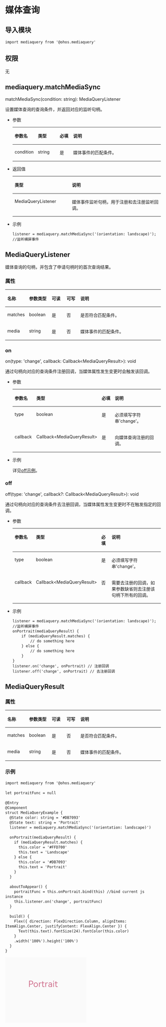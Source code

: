 # 媒体查询<a name="ZH-CN_TOPIC_0000001211727455"></a>

## 导入模块<a name="section377963175114"></a>

```
import mediaquery from '@ohos.mediaquery'
```

## 权限<a name="section1455919446525"></a>

无

## mediaquery.matchMediaSync<a name="section741924715916"></a>

matchMediaSync\(condition: string\): MediaQueryListener

设置媒体查询的查询条件，并返回对应的监听句柄。

-   参数

    <a name="table69661135912"></a>
    <table><thead align="left"><tr id="row149668318915"><th class="cellrowborder" valign="top" width="14.82%" id="mcps1.1.5.1.1"><p id="p7966738914"><a name="p7966738914"></a><a name="p7966738914"></a>参数名</p>
    </th>
    <th class="cellrowborder" valign="top" width="14.729999999999999%" id="mcps1.1.5.1.2"><p id="p296713699"><a name="p296713699"></a><a name="p296713699"></a>类型</p>
    </th>
    <th class="cellrowborder" valign="top" width="9.16%" id="mcps1.1.5.1.3"><p id="p196718315911"><a name="p196718315911"></a><a name="p196718315911"></a>必填</p>
    </th>
    <th class="cellrowborder" valign="top" width="61.29%" id="mcps1.1.5.1.4"><p id="p9967231197"><a name="p9967231197"></a><a name="p9967231197"></a>说明</p>
    </th>
    </tr>
    </thead>
    <tbody><tr id="row18967831393"><td class="cellrowborder" valign="top" width="14.82%" headers="mcps1.1.5.1.1 "><p id="p39671131590"><a name="p39671131590"></a><a name="p39671131590"></a>condition</p>
    </td>
    <td class="cellrowborder" valign="top" width="14.729999999999999%" headers="mcps1.1.5.1.2 "><p id="p126051952172518"><a name="p126051952172518"></a><a name="p126051952172518"></a>string</p>
    </td>
    <td class="cellrowborder" valign="top" width="9.16%" headers="mcps1.1.5.1.3 "><p id="p149671932919"><a name="p149671932919"></a><a name="p149671932919"></a>是</p>
    </td>
    <td class="cellrowborder" valign="top" width="61.29%" headers="mcps1.1.5.1.4 "><p id="p19675312911"><a name="p19675312911"></a><a name="p19675312911"></a>媒体事件的匹配条件。</p>
    </td>
    </tr>
    </tbody>
    </table>

-   返回值

    <a name="table16391145317913"></a>
    <table><thead align="left"><tr id="row2391145319910"><th class="cellrowborder" valign="top" width="38.64%" id="mcps1.1.3.1.1"><p id="p13911353991"><a name="p13911353991"></a><a name="p13911353991"></a>类型</p>
    </th>
    <th class="cellrowborder" valign="top" width="61.36000000000001%" id="mcps1.1.3.1.2"><p id="p193911531395"><a name="p193911531395"></a><a name="p193911531395"></a>说明</p>
    </th>
    </tr>
    </thead>
    <tbody><tr id="row1339114531391"><td class="cellrowborder" valign="top" width="38.64%" headers="mcps1.1.3.1.1 "><p id="p73929531797"><a name="p73929531797"></a><a name="p73929531797"></a>MediaQueryListener</p>
    </td>
    <td class="cellrowborder" valign="top" width="61.36000000000001%" headers="mcps1.1.3.1.2 "><p id="p1039217531898"><a name="p1039217531898"></a><a name="p1039217531898"></a>媒体事件监听句柄，用于注册和去注册监听回调。</p>
    </td>
    </tr>
    </tbody>
    </table>

-   示例

    ```
    listener = mediaquery.matchMediaSync('(orientation: landscape)'); //监听横屏事件
    ```


## MediaQueryListener<a name="section75051320581"></a>

媒体查询的句柄，并包含了申请句柄时的首次查询结果。

### 属性<a name="section18895184419209"></a>

<a name="table728861911417"></a>
<table><thead align="left"><tr id="row62887198149"><th class="cellrowborder" valign="top" width="11.360000000000001%" id="mcps1.1.6.1.1"><p id="p928811911410"><a name="p928811911410"></a><a name="p928811911410"></a>名称</p>
</th>
<th class="cellrowborder" valign="top" width="14.62%" id="mcps1.1.6.1.2"><p id="p8288191916149"><a name="p8288191916149"></a><a name="p8288191916149"></a>参数类型</p>
</th>
<th class="cellrowborder" valign="top" width="9.73%" id="mcps1.1.6.1.3"><p id="p14288131911418"><a name="p14288131911418"></a><a name="p14288131911418"></a>可读</p>
</th>
<th class="cellrowborder" valign="top" width="9.04%" id="mcps1.1.6.1.4"><p id="p1928861921411"><a name="p1928861921411"></a><a name="p1928861921411"></a>可写</p>
</th>
<th class="cellrowborder" valign="top" width="55.25%" id="mcps1.1.6.1.5"><p id="p728815191149"><a name="p728815191149"></a><a name="p728815191149"></a>说明</p>
</th>
</tr>
</thead>
<tbody><tr id="row1685020236504"><td class="cellrowborder" valign="top" width="11.360000000000001%" headers="mcps1.1.6.1.1 "><p id="p178511423205014"><a name="p178511423205014"></a><a name="p178511423205014"></a>matches</p>
</td>
<td class="cellrowborder" valign="top" width="14.62%" headers="mcps1.1.6.1.2 "><p id="p1485102317502"><a name="p1485102317502"></a><a name="p1485102317502"></a>boolean</p>
</td>
<td class="cellrowborder" valign="top" width="9.73%" headers="mcps1.1.6.1.3 "><p id="p8851182313502"><a name="p8851182313502"></a><a name="p8851182313502"></a>是</p>
</td>
<td class="cellrowborder" valign="top" width="9.04%" headers="mcps1.1.6.1.4 "><p id="p5851132320503"><a name="p5851132320503"></a><a name="p5851132320503"></a>否</p>
</td>
<td class="cellrowborder" valign="top" width="55.25%" headers="mcps1.1.6.1.5 "><p id="p138511223195014"><a name="p138511223195014"></a><a name="p138511223195014"></a>是否符合匹配条件。</p>
</td>
</tr>
<tr id="row528891919142"><td class="cellrowborder" valign="top" width="11.360000000000001%" headers="mcps1.1.6.1.1 "><p id="p3288191991414"><a name="p3288191991414"></a><a name="p3288191991414"></a>media</p>
</td>
<td class="cellrowborder" valign="top" width="14.62%" headers="mcps1.1.6.1.2 "><p id="p3288121901418"><a name="p3288121901418"></a><a name="p3288121901418"></a>string</p>
</td>
<td class="cellrowborder" valign="top" width="9.73%" headers="mcps1.1.6.1.3 "><p id="p182881319191414"><a name="p182881319191414"></a><a name="p182881319191414"></a>是</p>
</td>
<td class="cellrowborder" valign="top" width="9.04%" headers="mcps1.1.6.1.4 "><p id="p1928801914148"><a name="p1928801914148"></a><a name="p1928801914148"></a>否</p>
</td>
<td class="cellrowborder" valign="top" width="55.25%" headers="mcps1.1.6.1.5 "><p id="p1428811192144"><a name="p1428811192144"></a><a name="p1428811192144"></a>媒体事件的匹配条件。</p>
</td>
</tr>
</tbody>
</table>

### on<a name="section7716132985"></a>

on\(type: 'change', callback: Callback<MediaQueryResult\>\): void

通过句柄向对应的查询条件注册回调，当媒体属性发生变更时会触发该回调。

-   参数

    <a name="table32286131687"></a>
    <table><thead align="left"><tr id="row0228213582"><th class="cellrowborder" valign="top" width="14.82%" id="mcps1.1.5.1.1"><p id="p52285131883"><a name="p52285131883"></a><a name="p52285131883"></a>参数名</p>
    </th>
    <th class="cellrowborder" valign="top" width="34.29%" id="mcps1.1.5.1.2"><p id="p1422811131180"><a name="p1422811131180"></a><a name="p1422811131180"></a>类型</p>
    </th>
    <th class="cellrowborder" valign="top" width="10.79%" id="mcps1.1.5.1.3"><p id="p8228151310812"><a name="p8228151310812"></a><a name="p8228151310812"></a>必填</p>
    </th>
    <th class="cellrowborder" valign="top" width="40.1%" id="mcps1.1.5.1.4"><p id="p1022816131182"><a name="p1022816131182"></a><a name="p1022816131182"></a>说明</p>
    </th>
    </tr>
    </thead>
    <tbody><tr id="row322812133816"><td class="cellrowborder" valign="top" width="14.82%" headers="mcps1.1.5.1.1 "><p id="p1422881315812"><a name="p1422881315812"></a><a name="p1422881315812"></a>type</p>
    </td>
    <td class="cellrowborder" valign="top" width="34.29%" headers="mcps1.1.5.1.2 "><p id="p922811131387"><a name="p922811131387"></a><a name="p922811131387"></a>boolean</p>
    </td>
    <td class="cellrowborder" valign="top" width="10.79%" headers="mcps1.1.5.1.3 "><p id="p112281713086"><a name="p112281713086"></a><a name="p112281713086"></a>是</p>
    </td>
    <td class="cellrowborder" valign="top" width="40.1%" headers="mcps1.1.5.1.4 "><p id="p7228151310816"><a name="p7228151310816"></a><a name="p7228151310816"></a>必须填写字符串'change'。</p>
    </td>
    </tr>
    <tr id="row1022810134810"><td class="cellrowborder" valign="top" width="14.82%" headers="mcps1.1.5.1.1 "><p id="p122281131387"><a name="p122281131387"></a><a name="p122281131387"></a>callback</p>
    </td>
    <td class="cellrowborder" valign="top" width="34.29%" headers="mcps1.1.5.1.2 "><p id="p132291413386"><a name="p132291413386"></a><a name="p132291413386"></a>Callback&lt;MediaQueryResult&gt;</p>
    </td>
    <td class="cellrowborder" valign="top" width="10.79%" headers="mcps1.1.5.1.3 "><p id="p9229121319814"><a name="p9229121319814"></a><a name="p9229121319814"></a>是</p>
    </td>
    <td class="cellrowborder" valign="top" width="40.1%" headers="mcps1.1.5.1.4 "><p id="p1822921310817"><a name="p1822921310817"></a><a name="p1822921310817"></a>向媒体查询注册的回调。</p>
    </td>
    </tr>
    </tbody>
    </table>

-   示例

    详见[off示例](#li16426122219256)。


### off<a name="section1115119201599"></a>

off\(type: 'change', callback?: Callback<MediaQueryResult\>\): void

通过句柄向对应的查询条件去注册回调，当媒体属性发生变更时不在触发指定的回调。

-   参数

    <a name="table14251722102517"></a>
    <table><thead align="left"><tr id="row5425112210251"><th class="cellrowborder" valign="top" width="10.9%" id="mcps1.1.5.1.1"><p id="p14257225253"><a name="p14257225253"></a><a name="p14257225253"></a>参数名</p>
    </th>
    <th class="cellrowborder" valign="top" width="33.17%" id="mcps1.1.5.1.2"><p id="p13425132292510"><a name="p13425132292510"></a><a name="p13425132292510"></a>类型</p>
    </th>
    <th class="cellrowborder" valign="top" width="8.15%" id="mcps1.1.5.1.3"><p id="p5425172217256"><a name="p5425172217256"></a><a name="p5425172217256"></a>必填</p>
    </th>
    <th class="cellrowborder" valign="top" width="47.78%" id="mcps1.1.5.1.4"><p id="p1425192272517"><a name="p1425192272517"></a><a name="p1425192272517"></a>说明</p>
    </th>
    </tr>
    </thead>
    <tbody><tr id="row14425122212512"><td class="cellrowborder" valign="top" width="10.9%" headers="mcps1.1.5.1.1 "><p id="p6425102242516"><a name="p6425102242516"></a><a name="p6425102242516"></a>type</p>
    </td>
    <td class="cellrowborder" valign="top" width="33.17%" headers="mcps1.1.5.1.2 "><p id="p342512228259"><a name="p342512228259"></a><a name="p342512228259"></a>boolean</p>
    </td>
    <td class="cellrowborder" valign="top" width="8.15%" headers="mcps1.1.5.1.3 "><p id="p54261122192510"><a name="p54261122192510"></a><a name="p54261122192510"></a>是</p>
    </td>
    <td class="cellrowborder" valign="top" width="47.78%" headers="mcps1.1.5.1.4 "><p id="p5426922182516"><a name="p5426922182516"></a><a name="p5426922182516"></a>必须填写字符串'change'。</p>
    </td>
    </tr>
    <tr id="row842672252515"><td class="cellrowborder" valign="top" width="10.9%" headers="mcps1.1.5.1.1 "><p id="p3426622102515"><a name="p3426622102515"></a><a name="p3426622102515"></a>callback</p>
    </td>
    <td class="cellrowborder" valign="top" width="33.17%" headers="mcps1.1.5.1.2 "><p id="p1242652272513"><a name="p1242652272513"></a><a name="p1242652272513"></a>Callback&lt;MediaQueryResult&gt;</p>
    </td>
    <td class="cellrowborder" valign="top" width="8.15%" headers="mcps1.1.5.1.3 "><p id="p94261122162514"><a name="p94261122162514"></a><a name="p94261122162514"></a>否</p>
    </td>
    <td class="cellrowborder" valign="top" width="47.78%" headers="mcps1.1.5.1.4 "><p id="p104261522192514"><a name="p104261522192514"></a><a name="p104261522192514"></a>需要去注册的回调，如果参数缺省则去注册该句柄下所有的回调。</p>
    </td>
    </tr>
    </tbody>
    </table>

-   <a name="li16426122219256"></a>示例

    ```
    listener = mediaquery.matchMediaSync('(orientation: landscape)'); //监听横屏事件
    onPortrait(mediaQueryResult) {
        if (mediaQueryResult.matches) {
            // do something here
        } else {
            // do something here
        }
    }
    listener.on('change', onPortrait) // 注册回调
    listener.off('change', onPortrait) // 去注册回调
    ```


## MediaQueryResult<a name="section7256173818228"></a>

### 属性<a name="section126081122120"></a>

<a name="table1187902722312"></a>
<table><thead align="left"><tr id="row787972732314"><th class="cellrowborder" valign="top" width="11.360000000000001%" id="mcps1.1.6.1.1"><p id="p8879162762313"><a name="p8879162762313"></a><a name="p8879162762313"></a>名称</p>
</th>
<th class="cellrowborder" valign="top" width="14.62%" id="mcps1.1.6.1.2"><p id="p1287992732315"><a name="p1287992732315"></a><a name="p1287992732315"></a>参数类型</p>
</th>
<th class="cellrowborder" valign="top" width="9.73%" id="mcps1.1.6.1.3"><p id="p13879202742314"><a name="p13879202742314"></a><a name="p13879202742314"></a>可读</p>
</th>
<th class="cellrowborder" valign="top" width="9.04%" id="mcps1.1.6.1.4"><p id="p3879112762317"><a name="p3879112762317"></a><a name="p3879112762317"></a>可写</p>
</th>
<th class="cellrowborder" valign="top" width="55.25%" id="mcps1.1.6.1.5"><p id="p11879527112318"><a name="p11879527112318"></a><a name="p11879527112318"></a>说明</p>
</th>
</tr>
</thead>
<tbody><tr id="row10879102720231"><td class="cellrowborder" valign="top" width="11.360000000000001%" headers="mcps1.1.6.1.1 "><p id="p158791927202314"><a name="p158791927202314"></a><a name="p158791927202314"></a>matches</p>
</td>
<td class="cellrowborder" valign="top" width="14.62%" headers="mcps1.1.6.1.2 "><p id="p087932714238"><a name="p087932714238"></a><a name="p087932714238"></a>boolean</p>
</td>
<td class="cellrowborder" valign="top" width="9.73%" headers="mcps1.1.6.1.3 "><p id="p18879727172317"><a name="p18879727172317"></a><a name="p18879727172317"></a>是</p>
</td>
<td class="cellrowborder" valign="top" width="9.04%" headers="mcps1.1.6.1.4 "><p id="p987972717232"><a name="p987972717232"></a><a name="p987972717232"></a>否</p>
</td>
<td class="cellrowborder" valign="top" width="55.25%" headers="mcps1.1.6.1.5 "><p id="p19880162782314"><a name="p19880162782314"></a><a name="p19880162782314"></a>是否符合匹配条件。</p>
</td>
</tr>
<tr id="row1488015273234"><td class="cellrowborder" valign="top" width="11.360000000000001%" headers="mcps1.1.6.1.1 "><p id="p10880172752314"><a name="p10880172752314"></a><a name="p10880172752314"></a>media</p>
</td>
<td class="cellrowborder" valign="top" width="14.62%" headers="mcps1.1.6.1.2 "><p id="p1888052717236"><a name="p1888052717236"></a><a name="p1888052717236"></a>string</p>
</td>
<td class="cellrowborder" valign="top" width="9.73%" headers="mcps1.1.6.1.3 "><p id="p788072719231"><a name="p788072719231"></a><a name="p788072719231"></a>是</p>
</td>
<td class="cellrowborder" valign="top" width="9.04%" headers="mcps1.1.6.1.4 "><p id="p3880202762314"><a name="p3880202762314"></a><a name="p3880202762314"></a>否</p>
</td>
<td class="cellrowborder" valign="top" width="55.25%" headers="mcps1.1.6.1.5 "><p id="p1788015272236"><a name="p1788015272236"></a><a name="p1788015272236"></a>媒体事件的匹配条件。</p>
</td>
</tr>
</tbody>
</table>

### 示例<a name="section1120571611214"></a>

```
import mediaquery from '@ohos.mediaquery'

let portraitFunc = null

@Entry
@Component
struct MediaQueryExample {
  @State color: string = '#DB7093'
  @State text: string = 'Portrait'
  listener = mediaquery.matchMediaSync('(orientation: landscape)')

  onPortrait(mediaQueryResult) {
    if (mediaQueryResult.matches) {
      this.color = '#FFD700'
      this.text = 'Landscape'
    } else {
      this.color = '#DB7093'
      this.text = 'Portrait'
    }
  }

  aboutToAppear() {
    portraitFunc = this.onPortrait.bind(this) //bind current js instance
    this.listener.on('change', portraitFunc)
  }

  build() {
    Flex({ direction: FlexDirection.Column, alignItems: ItemAlign.Center, justifyContent: FlexAlign.Center }) {
      Text(this.text).fontSize(24).fontColor(this.color)
    }
    .width('100%').height('100%')
  }
}
```

![](figures/MediaQuery.gif)

